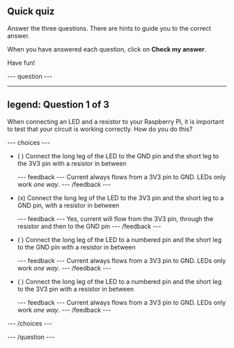 ## Quick quiz

Answer the three questions. There are hints to guide you to the correct answer.

When you have answered each question, click on **Check my answer**.

Have fun!

--- question ---

---
legend: Question 1 of 3
---

When connecting an LED and a resistor to your Raspberry Pi, it is important to test that your circuit is working correctly. How do you do this?

--- choices ---

- ( ) Connect the long leg of the LED to the GND pin and the short leg to the 3V3 pin with a resistor in between

  --- feedback ---
Current always flows from a 3V3 pin to GND. LEDs only work *one way*.
  --- /feedback ---

- (x) Connect the long leg of the LED to the 3V3 pin and the short leg to a GND pin, with a resistor in between

  --- feedback ---
Yes, current will flow from the 3V3 pin, through the resistor and then to the GND pin
  --- /feedback ---

- ( ) Connect the long leg of the LED to a numbered pin and the short leg to the GND pin with a resistor in between

  --- feedback ---
Current always flows from a 3V3 pin to GND. LEDs only work *one way*.
  --- /feedback ---

- ( ) Connect the long leg of the LED to a numbered pin and the short leg to the 3V3 pin with a resistor in between

  --- feedback ---
Current always flows from a 3V3 pin to GND. LEDs only work *one way*.
  --- /feedback ---

--- /choices ---

--- /question ---